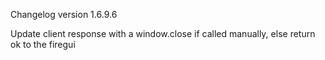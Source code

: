 Changelog version 1.6.9.6
 
Update client response with a window.close if called manually, else return ok to the firegui

